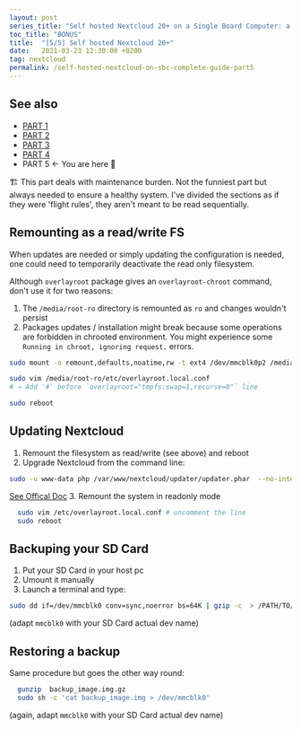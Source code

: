 ```yaml
---
layout: post
series_title: "Self hosted Nextcloud 20+ on a Single Board Computer: a complete guide"
toc_title: "BONUS"
title:  "[5/5] Self hosted Nextcloud 20+"
date:   2021-03-23 12:30:00 +0200
tag: nextcloud
permalink: /self-hosted-nextcloud-on-sbc-complete-guide-part5
---
```


## See also
* [PART 1](/self-hosted-nextcloud-on-sbc-complete-guide-part1)
* [PART 2](/self-hosted-nextcloud-on-sbc-complete-guide-part2)
* [PART 3](/self-hosted-nextcloud-on-sbc-complete-guide-part3)
* [PART 4](/self-hosted-nextcloud-on-sbc-complete-guide-part4)
* PART 5 ← You are here 🙂

<p class="info">
  🏗️ This part deals with maintenance burden. Not the funniest part but always needed to ensure a healthy system. I've divided the sections as if they were 'flight rules', they aren't meant to be read sequentially.
</p>

## Remounting as a read/write FS
When updates are needed or simply updating the configuration is needed, one could need to temporarily deactivate the read only filesystem.

Although `overlayroot` package gives an `overlayroot-chroot` command, don't use it for two reasons:

1. The `/media/root-ro` directory is remounted as `ro` and changes wouldn't persist
2. Packages updates / installation might break because some operations are forbidden in chrooted environment. You might experience some `Running in chroot, ignoring request.` errors.

```bash
sudo mount -o remount,defaults,noatime,rw -t ext4 /dev/mmcblk0p2 /media/root-ro

sudo vim /media/root-ro/etc/overlayroot.local.conf
# → Add '#' before `overlayroot="tmpfs:swap=1,recurse=0"` line

sudo reboot
```

## Updating Nextcloud

1. Remount the filesystem as read/write (see above) and reboot
2. Upgrade Nextcloud from the command line:
  ```bash
  sudo -u www-data php /var/www/nextcloud/updater/updater.phar  --no-interaction
  ```
  [See Offical Doc](https://docs.nextcloud.com/server/18/admin_manual/maintenance/update.html#using-the-command-line-based-updater)
3. Remount the system in readonly mode
  ```bash
    sudo vim /etc/overlayroot.local.conf # uncomment the line
    sudo reboot
  ```

## Backuping your SD Card
1. Put your SD Card in your host pc
2. Umount it manually
3. Launch a terminal and type:
  ```bash
  sudo dd if=/dev/mmcblk0 conv=sync,noerror bs=64K | gzip -c  > /PATH/TO/DRIVE/backup_image.img.gz
  ```
  (adapt `mmcblk0` with your SD Card actual dev name)

## Restoring a backup
Same procedure but goes the other way round:
```bash
  gunzip  backup_image.img.gz
  sudo sh -c 'cat backup_image.img > /dev/mmcblk0'
```
(again, adapt `mmcblk0` with your SD Card actual dev name)